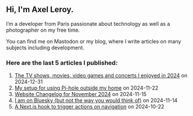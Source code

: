 
## Hi, I'm **Axel Leroy**.
 
I’m a developer from Paris passionate about technology as well as a photographer on my free time.

You can find me on Mastodon or my blog, where I write articles on many subjects including development.

### Here are the **last 5 articles** I published:

1. [The TV shows, movies, video games and concerts I enjoyed in 2024](https://axel.leroy.sh/blog/movies-tv-shows-videos-games-and-concerts-2024?utm_source=github_profile) on 2024-12-31
2. [My setup for using Pi-hole outside my home](https://axel.leroy.sh/blog/using-pihole-outside-home?utm_source=github_profile) on 2024-11-22
3. [Website Changelog for November 2024](https://axel.leroy.sh/blog/changelog-november-2024?utm_source=github_profile) on 2024-11-15
4. [I am on Bluesky (but not the way you would think of)](https://axel.leroy.sh/blog/i-am-on-bluesky?utm_source=github_profile) on 2024-11-14
5. [A Next.js hook to trigger actions on navigation](https://axel.leroy.sh/blog/nextjs-hook-navigation?utm_source=github_profile) on 2024-10-22
